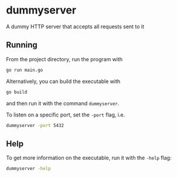 # dummyserver

A dummy HTTP server that accepts all requests sent to it

## Running

From the project directory, run the program with

```bash
go run main.go
```

Alternatively, you can build the executable with

```bash
go build
```

and then run it with the command `dummyserver`.

To listen on a specific port, set the `-port` flag, i.e.

```bash
dummyserver -port 5432
```

## Help

To get more information on the executable, run it with the `-help` flag:

```bash
dummyserver -help
```
